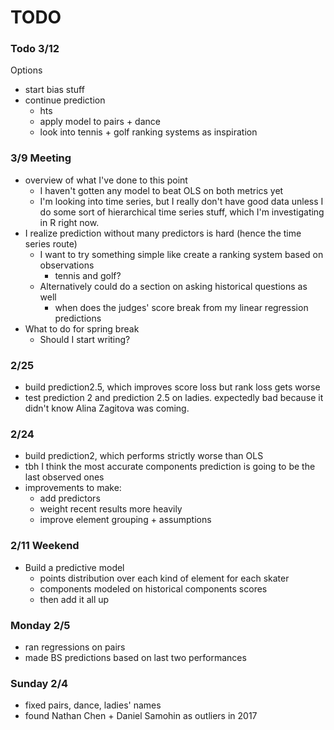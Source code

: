 TODO
====

### Todo 3/12
Options
* start bias stuff
* continue prediction
  * hts
  * apply model to pairs + dance
  * look into tennis + golf ranking systems as inspiration


### 3/9 Meeting
* overview of what I've done to this point
  * I haven't gotten any model to beat OLS on both metrics yet
  * I'm looking into time series, but I really don't have good data unless
    I do some sort of hierarchical time series stuff, which I'm investigating
    in R right now.
* I realize prediction without many predictors is hard (hence the time series
  route)
  * I want to try something simple like create a ranking system based on
    observations
    * tennis and golf?
  * Alternatively could do a section on asking historical questions as well
    * when does the judges' score break from my linear regression predictions
* What to do for spring break
  * Should I start writing?

### 2/25
* build prediction2.5, which improves score loss but rank loss gets worse
* test prediction 2 and prediction 2.5 on ladies. expectedly bad because
  it didn't know Alina Zagitova was coming.

### 2/24
* build prediction2, which performs strictly worse than OLS
* tbh I think the most accurate components prediction is going to be the last
  observed ones
* improvements to make:
    * add predictors
    * weight recent results more heavily
    * improve element grouping + assumptions

### 2/11 Weekend
* Build a predictive model
  * points distribution over each kind of element for each skater
  * components modeled on historical components scores
  * then add it all up

### Monday 2/5
* ran regressions on pairs
* made BS predictions based on last two performances

### Sunday 2/4
* fixed pairs, dance, ladies' names
* found Nathan Chen + Daniel Samohin as outliers in 2017